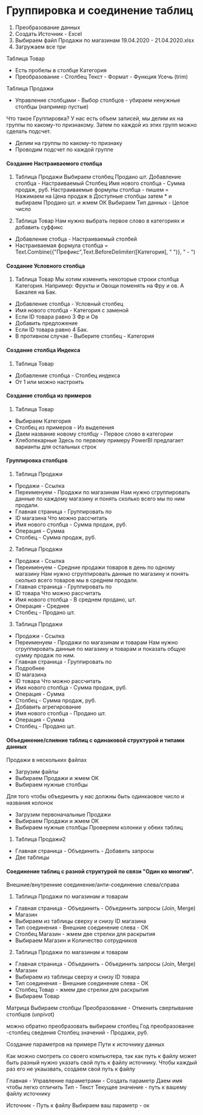 # Группировка и соединение таблиц

1. Преобразование данных
2. Создать Источник - Excel
3. Выбираем файл Продажи по магазинам 19.04.2020 - 21.04.2020.xlsx
4. Загружаем все три

Таблица Товар
- Есть пробелы в столбце Категория
- Преобразование - Столбец Текст - Формат - Функция Усечь (trim)

Таблица Продажи
- Управление столбцами - Выбор столбцов - убираем ненужные столбцы (например пустые)


Что такое Группировка?
У нас есть объем записей, мы делим их на группы по какому-то признакому.
Затем по каждой из этих групп можно сделать подсчет.
- Делим на группы по какому-то признаку
- Проводим подсчет по каждой группе

#### Создание Настраиваемого столбца
1. Таблица Продажи
Выбираем столбец Продано шт.
Добавление столбца - Настраиваемый Столбец
Имя нового столбца - Сумма продаж, руб.
Настраиваемые формулы столбца - пишем =
Нажимаем на Цена продаж в Доступные столбцы затем * и выбираем Продано шт. и жмем ОК
Выбираем Тип данных - Целое число

2. Таблица Товар
Нам нужно выбрать первое слово в категориях и добавить суффикс
- Добавление стобца - Настраиваемый столбей
- Настраиваемая формула столбца = Text.Combine({"Префикс",Text.BeforeDelimiter([Категория], " ")}, " - ")

#### Создание Условного столбца
1. Таблица Товар
Мы хотим изменить некоторые строки столбца Категория. Например: Фрукты и Овощи поменять на Фру и ов. А Бакалея на Бак.
- Добавление столбца - Условный столбец
- Имя нового столбца - Категория с заменой
- Если ID товара равно 3 Фр и Ов
- Добавить предложение
- Если ID товара равно 4 Бак.
- В противном случае - Выберите столбец - Категория

#### Создание столбца Индекса
1. Таблица Товар
- Добавление столбца - Столбец индекса
- От 1 или можно настроить 

#### Создание столбца из примеров
1. Таблица Товар
- Выбираем Категория
- Столбец из примеров - Из выделения
- Даем название новому столбцу - Первое слово в категории
- Хлебопекарные 
Здесь по первому примеру PowerBI предлагает варианты для остальных строк

#### Группировка столбцов
1. Таблица Продажи
- Продажи - Ссылка
- Переименуем - Продажи по магазинам
Нам нужно сгруппировать данные по каждому магазину и понять сколько всего мы по ним продали.
- Главная страница - Группировать по 
- ID магазина
Что можно рассчитать
- Имя нового столбца - Сумма продаж, руб.
- Операция - Сумма
- Столбец - Сумма продаж, руб.

2. Таблица Продажи
- Продажи - Ссылка
- Переименуем - Средние продажи товаров в день по одному магазину
Нам нужно сгруппировать данные по магазину и понять сколько всего товаров мы в среднем продали.
- Главная страница - Группировать по 
- ID товара
Что можно рассчитать
- Имя нового столбца - В среднем продано, шт.
- Операция - Среднее
- Столбец - Продано шт.

3. Таблица Продажи
- Продажи - Ссылка
- Переименуем - Продажи по магазинам и товарам
Нам нужно сгруппировать данные по магазину и товарам и показать общую сумму продаж по ним.
- Главная страница - Группировать по 
- Подробнее
- ID магазина
- ID товара
Что можно рассчитать
- Имя нового столбца - Сумма продаж, руб.
- Операция - Сумма
- Столбец - Сумма продаж, руб.
- Добавить агрегирование
- Имя нового столбца - Продано шт.
- Операция - Сумма
- Столбец - Продано шт.

#### Объединение/слияние таблиц c одинаковой структурой и типами данных
Продажи в нескольких файлах
- Загрузим файлы 
- Выбираем Продажи и жмем ОК
- Выбираем нужные столбцы

Для того чтобы объединить у нас должны быть одинкаовое число и названия колонок 
- Загрузим первоначальные Продажи 
- Выбираем Продажи и жмем ОК
- Выбираем нужные столбцы
Проверяем колонки у обеих таблиц
1. Таблица Продажи2
- Главная страница - Объединить - Добавить запросы
- Две таблицы
 
#### Соединение таблиц с разной структурой по связи "Один ко многим". 
Внешние/внутренние соединение/анти-соединение слева/справа
1. Таблица Продажи по магазинам и товарам
- Главная страница - Объединить - Объединить запросы (Join, Merge)
- Магазин
- Выбираем из таблицы сверху и снизу ID магазина
- Тип соединения - Внешние соединение слева - ОК
- Столбец Магазин - жмем две стрелки для раскрытия 
- Выбираем Магазин и Количество сотрудников

2. Таблица Продажи по магазинам и товарам
- Главная страница - Объединить - Объединить запросы (Join, Merge)
- Магазин
- Выбираем из таблицы сверху и снизу ID товара
- Тип соединения - Внешние соединение слева - ОК
- Столбец Товар - жмем две стрелки для раскрытия 
- Выбираем Товар

Матрица
Выбираем столбцы
Преобразование - Отменить свертывание столбцов (unpivot)

можно обратно преобразовать
выбираем столбец Год
преобразование -столбец сведения
Столбец значений - Продажи, руб.

Создание параметров на примере Пути к источнику данных

Как можно смотреть со своего компьютера, так как путь к файлу может быть разный нужно указать свой путь к файлу источнику. Чтобы каждый раз его не укаызвать, создаем свой путь к файлу

Главная - Управление параметрами - Создать параметр
Даем имя чтобы легко отличить
Тип - Текст
Текущее значение - путь к вашему файлу источнику

Источник - Путь к файлу
Выбираем ваш параметр - ок
 

